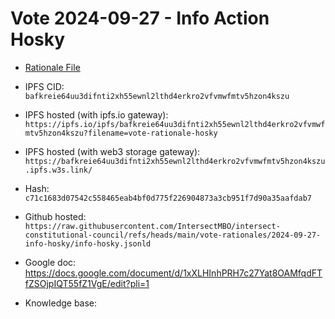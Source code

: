 
# Vote 2024-09-27 - Info Action Hosky

- [Rationale File](./info-hosky.jsonld)
- IPFS CID: `bafkreie64uu3difnti2xh55ewnl2lthd4erkro2vfvmwfmtv5hzon4kszu`
- IPFS hosted (with ipfs.io gateway): `https://ipfs.io/ipfs/bafkreie64uu3difnti2xh55ewnl2lthd4erkro2vfvmwfmtv5hzon4kszu?filename=vote-rationale-hosky`
- IPFS hosted (with web3 storage gateway): `https://bafkreie64uu3difnti2xh55ewnl2lthd4erkro2vfvmwfmtv5hzon4kszu.ipfs.w3s.link/`
- Hash: `c71c1683d07542c558465eab4bf0d775f226904873a3cb951f7d90a35aafdab7`

- Github hosted: `https://raw.githubusercontent.com/IntersectMBO/intersect-constitutional-council/refs/heads/main/vote-rationales/2024-09-27-info-hosky/info-hosky.jsonld`
- Google doc: https://docs.google.com/document/d/1xXLHInhPRH7c27Yat8OAMfqdFTfZSOjpIQT55fZ1VgE/edit?pli=1
- Knowledge base: 
